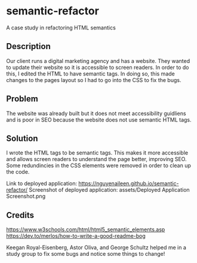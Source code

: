 # semantic-refactor
A case study in refactoring HTML semantics

## Description
Our client runs a digital marketing agency and has a website. They wanted to update their website so it is accessible to screen readers. In order to do this, I edited the HTML to have semantic tags. In doing so, this made changes to the pages layout so I had to go into the CSS to fix the bugs. 

## Problem
The website was already built but it does not meet accessibility guidliens and is poor in SEO because the website does not use semantic HTML tags. 

## Solution
I wrote the HTML tags to be semantic tags. This makes it more accessible and allows screen readers to understand the page better, improving SEO. Some redundincies in the CSS elements were removed in order to clean up the code. 

Link to deployed application: https://nguyenaileen.github.io/semantic-refactor/
Screenshot of  deployed application: assets/Deployed Application Screenshot.png

## Credits
https://www.w3schools.com/html/html5_semantic_elements.asp
https://dev.to/merlos/how-to-write-a-good-readme-bog

Keegan Royal-Eisenberg, Astor Oliva, and George Schultz helped me in a study group to fix some bugs and notice some things to change!